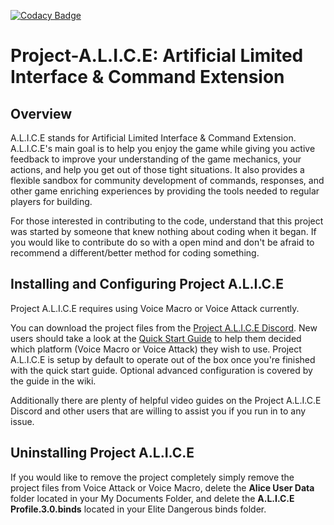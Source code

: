 [![Codacy Badge](https://api.codacy.com/project/badge/Grade/6728e5bbc80747369c545dd0cc671e9e)](https://www.codacy.com?utm_source=github.com&amp;utm_medium=referral&amp;utm_content=ShadowDoctorK/Project-A.L.I.C.E&amp;utm_campaign=Badge_Grade)

# Project-A.L.I.C.E: Artificial Limited Interface & Command Extension

## Overview
A.L.I.C.E stands for Artificial Limited Interface & Command Extension. A.L.I.C.E's main goal is to help you enjoy the game while giving you active feedback to improve your understanding of the game mechanics, your actions, and help you get out of those tight situations. It also provides a flexible sandbox for community development of commands, responses, and other game enriching experiences by providing the tools needed to regular players for building.

For those interested in contributing to the code, understand that this project was started by someone that knew nothing about coding when it began. If you would like to contribute do so with a open mind and don't be afraid to recommend a different/better method for coding something.

## Installing and Configuring Project A.L.I.C.E

Project A.L.I.C.E requires using Voice Macro or Voice Attack currently.

You can download the project files from the [Project A.L.I.C.E Discord]( https://discord.gg/6qCJBvn). New users should take a look at the [Quick Start Guide](https://github.com/ShadowDoctorK/Project-A.L.I.C.E/wiki/Guide:-Quick-Start-&-Installation) to help them decided which platform (Voice Macro or Voice Attack) they wish to use. Project A.L.I.C.E is setup by default to operate out of the box once you're finished with the quick start guide. Optional advanced configuration is covered by the guide in the wiki.

Additionally there are plenty of helpful video guides on the Project A.L.I.C.E Discord and other users that are willing to assist you if you run in to any issue.

## Uninstalling Project A.L.I.C.E

If you would like to remove the project completely simply remove the project files from Voice Attack or Voice Macro, delete the **Alice User Data** folder located in your My Documents Folder, and delete the **A.L.I.C.E Profile.3.0.binds** located in your Elite Dangerous binds folder.
